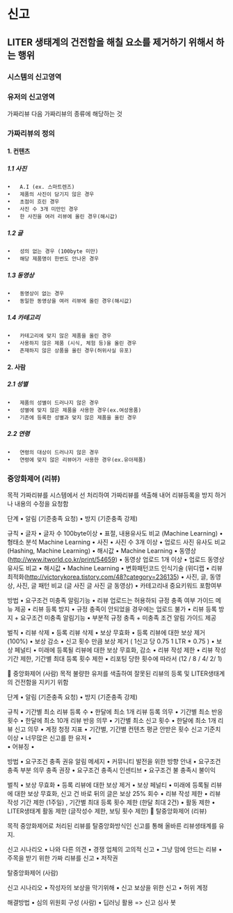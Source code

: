 # 신고


## LITER 생태계의 건전함을 해칠 요소를 제거하기 위해서 하는 행위

### 시스템의 신고영역
### 유저의 신고영역

가짜리뷰
다음 가짜리뷰의 종류에 해당하는 것


### 가짜리뷰의 정의

#### 1. 컨텐츠
 
##### 1.1 사진
	•	A.I (ex. 스마트렌즈)
	•	제품의 사진이 담기지 않은 경우
	•	초점이 흐린 경우
	•	사진 수 3개 미만인 경우
	•	한 사진을 여러 리뷰에 올린 경우(해시값)
    
##### 1.2 글
	•	성의 없는 경우 (100byte 미만)
	•	해당 제품명이 한번도 안나온 경우
    
##### 1.3 동영상
	•	동영상이 없는 경우
	•	동일한 동영상을 여러 리뷰에 올린 경우(해시값)
    
##### 1.4 카테고리
	•	카테고리에 맞지 않은 제품을 올린 경우
	•	사용하지 않은 제품 (시식, 체험 등)을 올린 경우
	•	존재하지 않은 상품을 올린 경우(허위사실 유포)

#### 2. 사람
##### 2.1 성별
	•	제품의 성별이 드러나지 않은 경우
	•	성별에 맞지 않은 제품을 사용한 경우(ex.여성용품)
	•	기존에 등록한 성별과 맞지 않은 제품을 올린 경우
##### 2.2 연령
	•	연령의 대상이 드러나지 않은 경우
	•	연령에 맞지 않은 리뷰어가 사용한 경우(ex.유아제품)

### 중앙화제어 (리뷰)

목적
가짜리뷰를 시스템에서 선 처리하여 가짜리뷰를 색출해 내어 리뷰등록을 방지 하거나 내용의 수정을 요청함

단계
	•	알림 (기준충족 요청)
	•	방지 (기준충족 강제) 

규칙
	•	글자 
	•	글자 수 100byte이상
	•	표절, 내용유사도 비교 (Machine Learning)
	•	형태소 분석 Machine Learning 
	•	사진 
	•	사진 수 3개 이상
	•	업로드 사진 유사도 비교 (Hashing, Machine Learning)
	•	해시값
	•	Machine Learning
	•	동영상(http://www.itworld.co.kr/print/54659)
	•	동영상 업로드 1개 이상
	•	업로드 동영상 유사도 비교
	•	해시값
	•	Machine Learning
	•	변화패턴코드 인식기술 (위디랩
	•	리뷰 최적화(http://victorykorea.tistory.com/48?category=236135)
	•	사진, 글, 동영상, 사진, 글 패턴 비교 (글 사진 글 사진 글 동영상)
	•	카테고리내 중요키워드 포함여부

방법
	•	요구조건 미충족 알림기능
	•	리뷰 업로드는 허용하되 규정 충족 여부 가이드 메뉴 제공
	•	리뷰 등록 방지
	•	규정 충족이 안되었을 경우에는 업로드 불가
	•	리뷰 등록 방지 + 요구조건 미충족 알림기능
	•	부분적 규정 충족 + 미충족 조건 알림 가이드 제공

벌칙
	•	리뷰 삭제
	•	등록 리뷰 삭제
	•	보상 무효화
	•	등록 리뷰에 대한 보상 제거 (100%)
	•	보상 감소
	•	신고 횟수 만큼 보상 제거 ( 1신고 당 0.75     1 LTR * 0.75 )
	•	보상 페널티
	•	미래에 등록될 리뷰에 대한 보상 무효화, 감소
	•	리뷰 작성 제한
	•	리뷰 작성 기간 제한, 기간별 최대 등록 횟수 제한 
	•	리포팅 당한 횟수에 따라서 (12 / 8 / 4/ 2/ 1)


중앙화제어 (사람)
목적
불량한 유저를 색출하여 잘못된 리뷰의 등록 및 LITER생태계의 건전함을 지키기 위함

단계
	•	알림 (기준충족 요청)
	•	방지 (기준충족 강제) 

규칙
	•	기간별 최소 리뷰 등록 수 
	•	한달에 최소 1개 리뷰 등록 의무 
	•	기간별 최소 반응 횟수
	•	한달에 최소 10개 리뷰 반응 의무
	•	기간별 최소 신고 횟수
	•	한달에 최소 1개 리뷰 신고 의무
	•	계정 청정 지표
	•	기간별, 기간별 컨텐츠 평균 안받은 횟수 신고 기준치 이상
	•	너무많은 신고를 한 유저
	•	
	•	어뷰징
	•	

방법
	•	요구조건 충족 권유 알림 메세지
	•	커뮤니티 발전을 위한 방향 안내
	•	요구조건 충족 부분 의무 충족 권장
	•	요구조건 충족시 인센티브
	•	요구조건 불 충족시 불이익

벌칙
	•	보상 무효화
	•	등록 리뷰에 대한 보상 제거
	•	보상 페널티
	•	미래에 등록될 리뷰에 대한 보상 무효화, 신고 건 바로 뒤의 글은 보상 25% 회수
	•	리뷰 작성 제한
	•	리뷰 작성 기간 제한 (1주일) , 기간별 최대 등록 횟수 제한 (한달 최대 2건)
	•	활동 제한
	•	LITER생태계 활동 제한 (글작성수 제한, 보팅 횟수 제한)

탈중앙화제어 (리뷰)

목적
중앙화제어로 처리된 리뷰를 탈중앙화방식인 신고를 통해 올바른 리뷰생태계를 유지.

신고 시나리오 
	•	나와 다른 의견 
	•	경쟁 업체의 고의적 신고
	•	그냥 맘에 안드는 리뷰
	•	주목을 받기 위한 가짜 리뷰를 신고 
	•	저작권


탈중앙화제어 (사람)

신고 시나리오
	•	작성자의 보상을 막기위해
	•	신고 보상을 위한 신고
	•	허위 계정

해결방법
	•	심의 위원회 구성 (사람)
	•	딥러닝 활용 => 신고 심사 봇 

